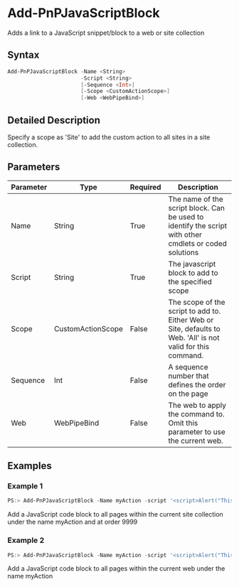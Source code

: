 # Add-PnPJavaScriptBlock
Adds a link to a JavaScript snippet/block to a web or site collection
## Syntax
```powershell
Add-PnPJavaScriptBlock -Name <String>
                       -Script <String>
                       [-Sequence <Int>]
                       [-Scope <CustomActionScope>]
                       [-Web <WebPipeBind>]
```


## Detailed Description
Specify a scope as 'Site' to add the custom action to all sites in a site collection.

## Parameters
Parameter|Type|Required|Description
---------|----|--------|-----------
|Name|String|True|The name of the script block. Can be used to identify the script with other cmdlets or coded solutions|
|Script|String|True|The javascript block to add to the specified scope|
|Scope|CustomActionScope|False|The scope of the script to add to. Either Web or Site, defaults to Web. 'All' is not valid for this command.|
|Sequence|Int|False|A sequence number that defines the order on the page|
|Web|WebPipeBind|False|The web to apply the command to. Omit this parameter to use the current web.|
## Examples

### Example 1
```powershell
PS:> Add-PnPJavaScriptBlock -Name myAction -script '<script>Alert("This is my Script block");</script>' -Sequence 9999 -Scope Site
```
Add a JavaScript code block  to all pages within the current site collection under the name myAction and at order 9999

### Example 2
```powershell
PS:> Add-PnPJavaScriptBlock -Name myAction -script '<script>Alert("This is my Script block");</script>'
```
Add a JavaScript code block  to all pages within the current web under the name myAction
